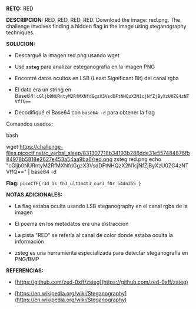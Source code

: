 **RETO:** RED

**DESCRIPCION:** RED, RED, RED, RED. Download the image: red.png. The challenge involves finding a hidden flag in the image using steganography techniques.

**SOLUCION:**

- Descargué la imagen red.png usando wget
    
- Usé **`zsteg`** para analizar esteganografía en la imagen PNG
    
- Encontré datos ocultos en LSB (Least Significant Bit) del canal rgba
    
- El dato era un string en Base64: `cGljb0NURntyM2RfMXNfdGgzX3VsdDFtNHQzX2N1cjNfZjByXzU0ZG4zNTVffQ==`
    
- Decodifiqué el Base64 con `base64 -d` para obtener la flag
    

Comandos usados:

bash

wget https://challenge-files.picoctf.net/c_verbal_sleep/831307718b34193b288dde31e557484876fb84978b5818e2627e453a54aa9ba6/red.png
zsteg red.png
echo "cGljb0NURntyM2RfMXNfdGgzX3VsdDFtNHQzX2N1cjNfZjByXzU0ZG4zNTVffQ==" | base64 -d

**Flag:** `picoCTF{r3d_1s_th3_ult1m4t3_cur3_f0r_54dn355_}`

**NOTAS ADICIONALES:**

- La flag estaba oculta usando LSB steganography en el canal rgba de la imagen
    
- El poema en los metadatos era una distracción
    
- La pista "RED" se refería al canal de color donde estaba oculta la información
    
- zsteg es una herramienta especializada para detectar steganografía en PNG/BMP
    

**REFERENCIAS:**

- [https://github.com/zed-0xff/zsteg](https://github.com/zed-0xff/zsteg)
    
- [https://en.wikipedia.org/wiki/Steganography](https://en.wikipedia.org/wiki/Steganography)